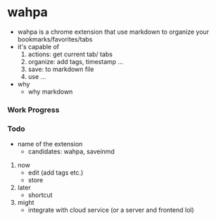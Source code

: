 wahpa
=====

*   wahpa is a chrome extension that use markdown to organize your bookmarks/favorites/tabs
*   it's capable of
    1.   actions: get current tab/ tabs
    1.   organize: add tags, timestamp ...
    1.   save: to markdown file
    1.   use ...
*   why
    *   why markdown
### Work Progress
### Todo
*   name of the extension
    *   candidates: wahpa, saveinmd
1.  now
    *   edit (add tags etc.)
    *   store
1.  later
    *   shortcut
1.  might
    *   integrate with cloud service (or a server and frontend lol)